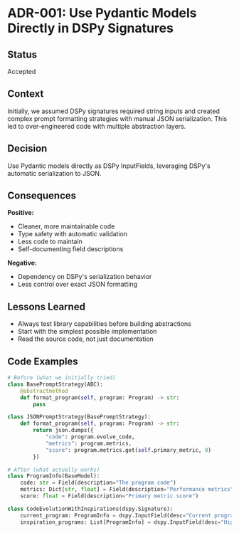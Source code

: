 # ADR-001: Use Pydantic Models Directly in DSPy Signatures

## Status
Accepted

## Context
Initially, we assumed DSPy signatures required string inputs and created complex prompt formatting strategies with manual JSON serialization. This led to over-engineered code with multiple abstraction layers.

## Decision
Use Pydantic models directly as DSPy InputFields, leveraging DSPy's automatic serialization to JSON.

## Consequences
**Positive:**
- Cleaner, more maintainable code
- Type safety with automatic validation
- Less code to maintain
- Self-documenting field descriptions

**Negative:**
- Dependency on DSPy's serialization behavior
- Less control over exact JSON formatting

## Lessons Learned
- Always test library capabilities before building abstractions
- Start with the simplest possible implementation
- Read the source code, not just documentation

## Code Examples
```python
# Before (what we initially tried)
class BasePromptStrategy(ABC):
    @abstractmethod
    def format_program(self, program: Program) -> str:
        pass

class JSONPromptStrategy(BasePromptStrategy):
    def format_program(self, program: Program) -> str:
        return json.dumps({
            "code": program.evolve_code,
            "metrics": program.metrics,
            "score": program.metrics.get(self.primary_metric, 0)
        })

# After (what actually works)
class ProgramInfo(BaseModel):
    code: str = Field(description="The program code")
    metrics: Dict[str, float] = Field(description="Performance metrics")
    score: float = Field(description="Primary metric score")

class CodeEvolutionWithInspirations(dspy.Signature):
    current_program: ProgramInfo = dspy.InputField(desc="Current program to improve")
    inspiration_programs: List[ProgramInfo] = dspy.InputField(desc="High-scoring example programs")
```
